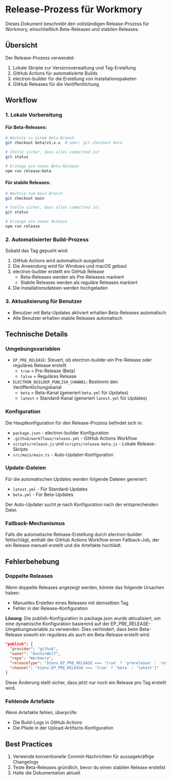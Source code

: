 # Release-Prozess für Workmory

Dieses Dokument beschreibt den vollständigen Release-Prozess für Workmory, einschließlich Beta-Releases und stabilen Releases.

## Übersicht

Der Release-Prozess verwendet:
1. Lokale Skripte zur Versionsverwaltung und Tag-Erstellung
2. GitHub Actions für automatisierte Builds
3. electron-builder für die Erstellung von Installationspaketen
4. GitHub Releases für die Veröffentlichung

## Workflow

### 1. Lokale Vorbereitung

#### Für Beta-Releases:

```bash
# Wechsle zu einem Beta-Branch
git checkout beta/v1.x.x  # oder: git checkout beta

# Stelle sicher, dass alles committed ist
git status

# Erzeuge ein neues Beta-Release
npm run release:beta
```

#### Für stabile Releases:

```bash
# Wechsle zum main Branch
git checkout main

# Stelle sicher, dass alles committed ist
git status

# Erzeuge ein neues Release
npm run release
```

### 2. Automatisierter Build-Prozess

Sobald das Tag gepusht wird:

1. GitHub Actions wird automatisch ausgelöst
2. Die Anwendung wird für Windows und macOS gebaut
3. electron-builder erstellt ein GitHub Release
   - Beta-Releases werden als Pre-Releases markiert
   - Stabile Releases werden als reguläre Releases markiert
4. Die Installationsdateien werden hochgeladen

### 3. Aktualisierung für Benutzer

- Benutzer mit Beta-Updates aktiviert erhalten Beta-Releases automatisch
- Alle Benutzer erhalten stabile Releases automatisch

## Technische Details

### Umgebungsvariablen

- `EP_PRE_RELEASE`: Steuert, ob electron-builder ein Pre-Release oder reguläres Release erstellt
  - `true` = Pre-Release (Beta)
  - `false` = Reguläres Release
- `ELECTRON_BUILDER_PUBLISH_CHANNEL`: Bestimmt den Veröffentlichungskanal
  - `beta` = Beta-Kanal (generiert `beta.yml` für Updates)
  - `latest` = Standard-Kanal (generiert `latest.yml` für Updates)

### Konfiguration

Die Hauptkonfiguration für den Release-Prozess befindet sich in:
- `package.json` - electron-builder Konfiguration
- `.github/workflows/release.yml` - GitHub Actions Workflow
- `scripts/release.js` und `scripts/release-beta.js` - Lokale Release-Skripte
- `src/main/main.ts` - Auto-Updater-Konfiguration

### Update-Dateien

Für die automatischen Updates werden folgende Dateien generiert:
- `latest.yml` - Für Standard-Updates
- `beta.yml` - Für Beta-Updates

Der Auto-Updater sucht je nach Konfiguration nach der entsprechenden Datei.

### Fallback-Mechanismus

Falls die automatische Release-Erstellung durch electron-builder fehlschlägt, enthält der GitHub Actions Workflow einen Fallback-Job, der ein Release manuell erstellt und die Artefakte hochlädt.

## Fehlerbehebung

### Doppelte Releases

Wenn doppelte Releases angezeigt werden, könnte das folgende Ursachen haben:
- Manuelles Erstellen eines Releases mit demselben Tag
- Fehler in der Release-Konfiguration

**Lösung**: 
Die publish-Konfiguration in package.json wurde aktualisiert, um eine dynamische Konfiguration basierend auf der EP_PRE_RELEASE-Umgebungsvariable zu verwenden. Dies verhindert, dass beim Beta-Release sowohl ein reguläres als auch ein Beta-Release erstellt wird.

```json
"publish": {
  "provider": "github",
  "owner": "bunterWolf",
  "repo": "Workmory",
  "releaseType": "${env.EP_PRE_RELEASE === 'true' ? 'prerelease' : 'release'}",
  "channel": "${env.EP_PRE_RELEASE === 'true' ? 'beta' : 'latest'}"
}
```

Diese Änderung stellt sicher, dass jetzt nur noch ein Release pro Tag erstellt wird.

### Fehlende Artefakte

Wenn Artefakte fehlen, überprüfe:
- Die Build-Logs in GitHub Actions
- Die Pfade in der Upload-Artifacts-Konfiguration

## Best Practices

1. Verwende konventionelle Commit-Nachrichten für aussagekräftige Changelogs
2. Teste Beta-Releases gründlich, bevor du einen stabilen Release erstellst
3. Halte die Dokumentation aktuell 